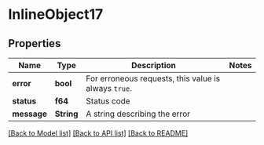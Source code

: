 # InlineObject17

## Properties

Name | Type | Description | Notes
------------ | ------------- | ------------- | -------------
**error** | **bool** | For erroneous requests, this value is always `true`. | 
**status** | **f64** | Status code | 
**message** | **String** | A string describing the error | 

[[Back to Model list]](../README.md#documentation-for-models) [[Back to API list]](../README.md#documentation-for-api-endpoints) [[Back to README]](../README.md)


